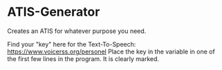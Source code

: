 # ATIS-Generator
Creates an ATIS for whatever purpose you need.

Find your "key" here for the Text-To-Speech:
https://www.voicerss.org/personel
Place the key in the variable in one of the first few lines in the program. It is clearly marked.
